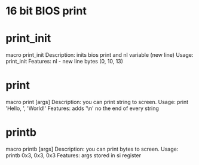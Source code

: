 # 16 bit BIOS print

# print_init
macro print_init
Description:
inits bios print and nl variable (new line)
Usage:
print_init
Features:
nl - new line bytes (0, 10, 13)

# print
macro print [args]
Description:
you can print string to screen.
Usage:
print 'Hello, ', 'World!'
Features:
adds '\n' no the end of every string

# printb
macro printb [args]
Description:
you can print bytes to screen.
Usage:
printb 0x3, 0x3, 0x3
Features:
args stored in si register

